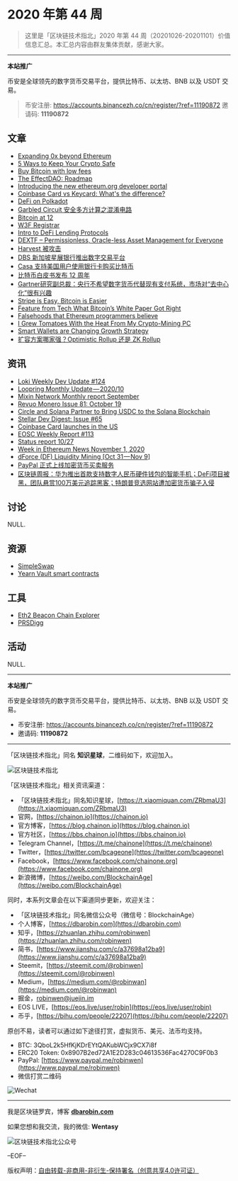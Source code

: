 # 2020 年第 44 周

> 这里是「区块链技术指北」2020 年第 44 周（20201026-20201101）价值信息汇总。本汇总内容由群友集体贡献，感谢大家。

***

**本站推广**

币安是全球领先的数字货币交易平台，提供比特币、以太坊、BNB 以及 USDT 交易。

> 币安注册: https://accounts.binancezh.co/cn/register/?ref=11190872
> 邀请码: **11190872**

## 文章

* [Expanding 0x beyond Ethereum](https://bbs.chainon.io/d/6687)
* [5 Ways to Keep Your Crypto Safe](https://bbs.chainon.io/d/6688)
* [Buy Bitcoin with low fees](https://bbs.chainon.io/d/6689)
* [The EffectDAO: Roadmap](https://bbs.chainon.io/d/6690)
* [Introducing the new ethereum.org developer portal](https://bbs.chainon.io/d/6691)
* [Coinbase Card vs Keycard: What's the difference?](https://bbs.chainon.io/d/6695)
* [DeFi on Polkadot](https://bbs.chainon.io/d/6696)
* [Garbled Circuit 安全多方计算之混淆电路](https://bbs.chainon.io/d/6697)
* [Bitcoin at 12](https://bbs.chainon.io/d/6703)
* [W3F Registrar](https://bbs.chainon.io/d/6705)
* [Intro to DeFi Lending Protocols](https://bbs.chainon.io/d/6707)
* [DEXTF – Permissionless, Oracle-less Asset Management for Everyone](https://bbs.chainon.io/d/6708)
* [Harvest 被攻击](https://bbs.chainon.io/d/6710)
* [DBS 新加坡星展银行推出数字交易平台](https://bbs.chainon.io/d/6711)
* [Casa 支持美国用户使用银行卡购买比特币](https://bbs.chainon.io/d/6713)
* [比特币白皮书发布 12 周年](https://bbs.chainon.io/d/6714)
* [Gartner研究副总裁：央行不希望数字货币代替现有支付系统，市场对“去中心化”很有兴趣](https://bbs.chainon.io/d/6716)
* [Stripe is Easy, Bitcoin is Easier](https://bbs.chainon.io/d/6717)
* [Feature from Tech What Bitcoin’s White Paper Got Right](https://bbs.chainon.io/d/6718)
* [Falsehoods that Ethereum programmers believe](https://bbs.chainon.io/d/6723)
* [I Grew Tomatoes With the Heat From My Crypto-Mining PC](https://bbs.chainon.io/d/6724)
* [Smart Wallets are Changing Growth Strategy](https://bbs.chainon.io/d/6725)
* [扩容方案哪家强？Optimistic Rollup 还是 ZK Rollup](https://bbs.chainon.io/d/6726)

## 资讯

* [Loki Weekly Dev Update #124](https://bbs.chainon.io/d/6692)
* [Loopring Monthly Update — 2020/10](https://bbs.chainon.io/d/6693)
* [Mixin Network Monthly report September](https://bbs.chainon.io/d/6694)
* [Revuo Monero Issue 81: October 19](https://bbs.chainon.io/d/6698)
* [Circle and Solana Partner to Bring USDC to the Solana Blockchain](https://bbs.chainon.io/d/6699)
* [Stellar Dev Digest: Issue #65](https://bbs.chainon.io/d/6700)
* [Coinbase Card launches in the US](https://bbs.chainon.io/d/6701)
* [EOSC Weekly Report #113](https://bbs.chainon.io/d/6702)
* [Status report 10/27](https://bbs.chainon.io/d/6704)
* [Week in Ethereum News November 1, 2020](https://bbs.chainon.io/d/6706)
* [dForce (DF) Liquidity Mining [Oct 31 — Nov 9]](https://bbs.chainon.io/d/6709)
* [PayPal 正式上线加密货币买卖服务](https://bbs.chainon.io/d/6712)
* [区块链周报：华为推出首款支持数字人民币硬件钱包的智能手机；DeFi项目被黑，团队悬赏100万美元追踪黑客；特朗普竞选网站遭加密货币骗子入侵](https://bbs.chainon.io/d/6715)

## 讨论

NULL.

## 资源

* [SimpleSwap](https://bbs.chainon.io/d/6719)
* [Yearn Vault smart contracts](https://bbs.chainon.io/d/6720)

## 工具

* [Eth2 Beacon Chain Explorer](https://bbs.chainon.io/d/6721)
* [PRSDigg](https://bbs.chainon.io/d/6722)

## 活动

NULL.

***

**本站推广**

币安是全球领先的数字货币交易平台，提供比特币、以太坊、BNB 以及 USDT 交易。

* 币安注册: https://accounts.binancezh.co/cn/register/?ref=11190872
* 邀请码: **11190872**

***

「区块链技术指北」同名 **知识星球**，二维码如下，欢迎加入。

![区块链技术指北](https://cdn.dbarobin.com/3YzonTR.png)

「区块链技术指北」相关资讯渠道：

* 「区块链技术指北」同名知识星球，[https://t.xiaomiquan.com/ZRbmaU3](https://t.xiaomiquan.com/ZRbmaU3)
* 官网，[https://chainon.io](https://chainon.io)
* 官方博客，[https://blog.chainon.io](https://blog.chainon.io)
* 官方社区，[https://bbs.chainon.io](https://bbs.chainon.io)
* Telegram Channel，[https://t.me/chainone](https://t.me/chainone)
* Twitter，[https://twitter.com/bcageone](https://twitter.com/bcageone)
* Facebook，[https://www.facebook.com/chainone.org](https://www.facebook.com/chainone.org)
* 新浪微博，[https://weibo.com/BlockchainAge](https://weibo.com/BlockchainAge)

同时，本系列文章会在以下渠道同步更新，欢迎关注：

* 「区块链技术指北」同名微信公众号（微信号：BlockchainAge）
* 个人博客，[https://dbarobin.com](https://dbarobin.com)
* 知乎，[https://zhuanlan.zhihu.com/robinwen](https://zhuanlan.zhihu.com/robinwen)
* 简书，[https://www.jianshu.com/c/a37698a12ba9](https://www.jianshu.com/c/a37698a12ba9)
* Steemit，[https://steemit.com/@robinwen](https://steemit.com/@robinwen)
* Medium，[https://medium.com/@robinwan](https://medium.com/@robinwan)
* 掘金，[robinwen@juejin.im](https://juejin.im/user/5673ccae60b2260ee435f89a/posts)
* EOS LIVE，[https://eos.live/user/robin](https://eos.live/user/robin)
* 币乎，[https://bihu.com/people/22207](https://bihu.com/people/22207)

原创不易，读者可以通过如下途径打赏，虚拟货币、美元、法币均支持。

* BTC: 3QboL2k5HfKjKDrEYtQAKubWCjx9CX7i8f
* ERC20 Token: 0x8907B2ed72A1E2D283c04613536Fac4270C9F0b3
* PayPal: [https://www.paypal.me/robinwen](https://www.paypal.me/robinwen)
* 微信打赏二维码

![Wechat](https://cdn.dbarobin.com/SzoNl5b.jpg)

***

我是区块链罗宾，博客 **[dbarobin.com](https://dbarobin.com/)**

如果您想和我交流，我的微信: **Wentasy**

![区块链技术指北公众号](https://cdn.dbarobin.com/w0wignb.png)

–EOF–

版权声明：[自由转载-非商用-非衍生-保持署名（创意共享4.0许可证）](http://creativecommons.org/licenses/by-nc-nd/4.0/deed.zh)